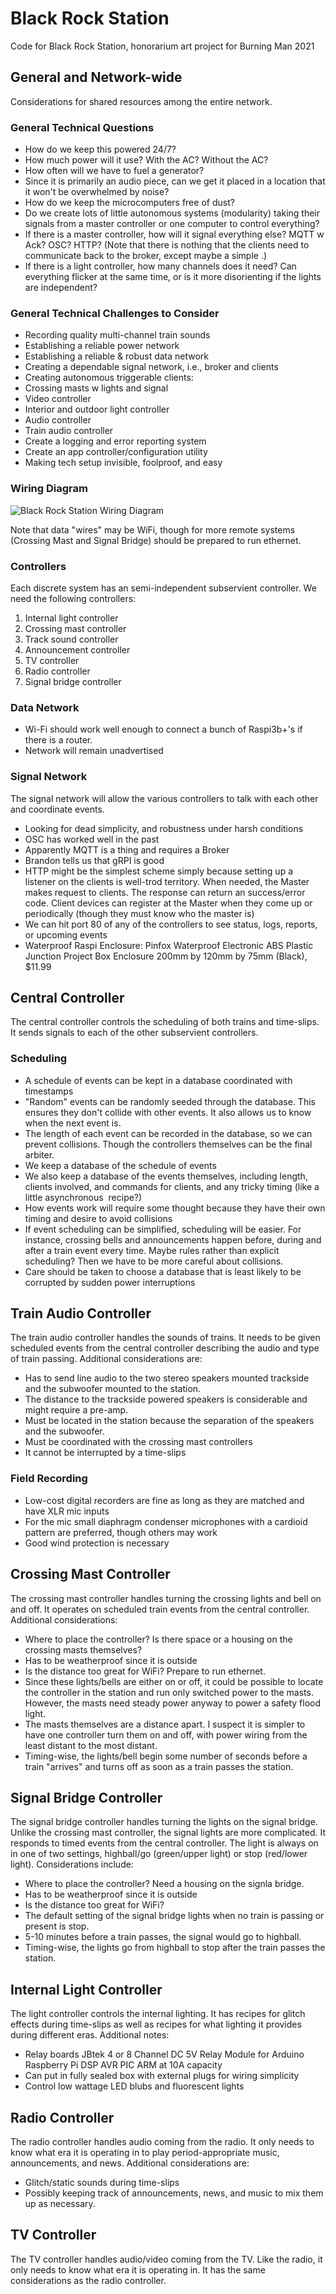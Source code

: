 # Black Rock Station
Code for Black Rock Station, honorarium art project for Burning Man 2021

## General and Network-wide

Considerations for shared resources among the entire network.

### General Technical Questions

-   How do we keep this powered 24/7?
-   How much power will it use? With the AC? Without the AC?
-   How often will we have to fuel a generator?
-   Since it is primarily an audio piece, can we get it placed in a location that it won't be overwhelmed by noise?
-   How do we keep the microcomputers free of dust?
-   Do we create lots of little autonomous systems (modularity) taking their signals from a master controller or one computer to control everything?
-   If there is a master controller, how will it signal everything else? MQTT w Ack? OSC? HTTP? (Note that there is nothing that the clients need to communicate back to the broker, except maybe a simple .)
-   If there is a light controller, how many channels does it need? Can everything flicker at the same time, or is it more disorienting if the lights are independent?

### General Technical Challenges to Consider

-   Recording quality multi-channel train sounds
-   Establishing a reliable power network
-   Establishing a reliable & robust data network
-   Creating a dependable signal network, i.e., broker and clients
-   Creating autonomous triggerable clients:
-   Crossing masts w lights and signal
-   Video controller
-   Interior and outdoor light controller
-   Audio controller
-   Train audio controller
-   Create a logging and error reporting system
-   Create an app controller/configuration utility
-   Making tech setup invisible, foolproof, and easy

### Wiring Diagram

![Black Rock Station Wiring Diagram](https://raw.githubusercontent.com/wmodes/blackrockstation/main/images/wiring-diagram.png)

Note that data "wires" may be WiFi, though for more remote systems (Crossing Mast and Signal Bridge) should be prepared to run ethernet.

### Controllers

Each discrete system has an semi-independent subservient controller. We need the following controllers:

  1. Internal light controller
  2. Crossing mast controller
  3. Track sound controller
  4. Announcement controller
  5. TV controller
  6. Radio controller
  7. Signal bridge controller

### Data Network

-   Wi-Fi should work well enough to connect a bunch of Raspi3b+'s if there is a router.
-   Network will remain unadvertised

### Signal Network

The signal network will allow the various controllers to talk with each other and coordinate events.

- Looking for dead simplicity, and robustness under harsh conditions
-   OSC has worked well in the past
-   Apparently MQTT is a thing and requires a Broker
- Brandon tells us that gRPI is good
-   HTTP might be the simplest scheme simply because setting up a listener on the clients is well-trod territory. When needed, the Master makes request to clients. The response can return an success/error code. Client devices can register at the Master when they come up or periodically (though they must know who the master is)
-   We can hit port 80 of any of the controllers to see status, logs, reports, or upcoming events
-   Waterproof Raspi Enclosure: Pinfox Waterproof Electronic ABS Plastic Junction Project Box Enclosure 200mm by 120mm by 75mm (Black), $11.99

## Central Controller

The central controller controls the scheduling of both trains and time-slips. It sends signals to each of the other subservient controllers.

### Scheduling

-   A schedule of events can be kept in a database coordinated with timestamps
-   "Random" events can be randomly seeded through the database. This ensures they don't collide with other events. It also allows us to know when the next event is.
-   The length of each event can be recorded in the database, so we can prevent collisions. Though the controllers themselves can be the final arbiter.
-   We keep a database of the schedule of events
-   We also keep a database of the events themselves, including length, clients involved, and commands for clients, and any tricky timing (like a little asynchronous  recipe?)
-   How events work will require some thought because they have their own timing and desire to avoid collisions
-   If event scheduling can be simplified, scheduling will be easier. For instance, crossing bells and announcements happen before, during and after a train event every time. Maybe rules rather than explicit scheduling? Then we have to be more careful about collisions.
-   Care should be taken to choose a database that is least likely to be corrupted by sudden power interruptions

## Train Audio Controller

The train audio controller handles the sounds of trains. It needs to be given scheduled events from the central controller describing the audio and type of train passing. Additional considerations are:

- Has to send line audio to the two stereo speakers mounted trackside and the subwoofer mounted to the station.
- The distance to the trackside powered speakers is considerable and might require a pre-amp.
- Must be located in the station because the separation of the speakers and the subwoofer.
- Must be coordinated with the crossing mast controllers
- It cannot be interrupted by a time-slips

### Field Recording

-   Low-cost digital recorders are fine as long as they are matched and have XLR mic inputs
-   For the mic small diaphragm condenser microphones with a cardioid pattern are preferred, though others may work
-   Good wind protection is necessary

## Crossing Mast Controller

The crossing mast controller handles turning the crossing lights and bell on and off. It operates on scheduled train events from the central controller. Additional considerations:

- Where to place the controller? Is there space or a housing on the crossing masts themselves?
- Has to be weatherproof since it is outside
- Is the distance too great for WiFi? Prepare to run ethernet.
- Since these lights/bells are either on or off, it could be possible to locate the controller in the station and run only switched power to the masts. However, the masts need steady power anyway to power a safety flood light.
- The masts themselves are a distance apart. I suspect it is simpler to have one controller turn them on and off, with power wiring from the least distant to the most distant.
- Timing-wise, the lights/bell begin some number of seconds before a train "arrives" and turns off as soon as a train passes the station.

## Signal Bridge Controller

The signal bridge controller handles turning the lights on the signal bridge. Unlike the crossing mast controller, the signal lights are more complicated. It responds to timed events from the central controller. The light is always on in one of two settings, highball/go (green/upper light) or stop (red/lower light). Considerations include:

- Where to place the controller? Need a housing on the signla bridge.
- Has to be weatherproof since it is outside
- Is the distance too great for WiFi?
- The default setting of the signal bridge lights when no train is passing or present is stop.
- 5-10 minutes before a train passes, the signal would go to highball.
- Timing-wise, the lights go from highball to stop after the train passes the station.

## Internal Light Controller

The light controller controls the internal lighting. It has recipes for glitch effects during time-slips as well as recipes for what lighting it provides during different eras. Additional notes:

-   Relay boards JBtek 4 or 8 Channel DC 5V Relay Module for Arduino Raspberry Pi DSP AVR PIC ARM at 10A capacity
-   Can put in fully sealed box with external plugs for wiring simplicity
-   Control low wattage LED blubs and fluorescent lights

## Radio Controller

The radio controller handles audio coming from the radio. It only needs to know what era it is operating in to play period-appropriate music, announcements, and news. Additional considerations are:

- Glitch/static sounds during time-slips
- Possibly keeping track of announcements, news, and music to mix them up as necessary.

## TV Controller

The TV controller handles audio/video coming from the TV. Like the radio, it only needs to know what era it is operating in. It has the same considerations as the radio controller.
